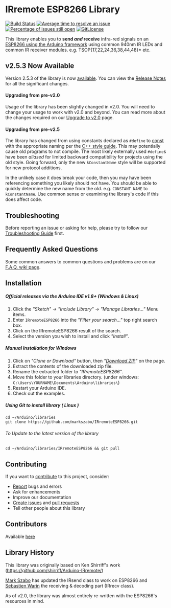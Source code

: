 # IRremote ESP8266 Library

[![Build Status](https://travis-ci.org/markszabo/IRremoteESP8266.svg?branch=master)](https://travis-ci.org/markszabo/IRremoteESP8266)
[![Average time to resolve an issue](http://isitmaintained.com/badge/resolution/markszabo/IRremoteESP8266.svg)](http://isitmaintained.com/project/markszabo/IRremoteESP8266 "Average time to resolve an issue")
[![Percentage of issues still open](http://isitmaintained.com/badge/open/markszabo/IRremoteESP8266.svg)](http://isitmaintained.com/project/markszabo/IRremoteESP8266 "Percentage of issues still open")
[![GitLicense](https://gitlicense.com/badge/markszabo/IRremoteESP8266)](https://gitlicense.com/license/markszabo/IRremoteESP8266)

This library enables you to **send _and_ receive** infra-red signals on an [ESP8266 using the Arduino framework](https://github.com/esp8266/Arduino) using common 940nm IR LEDs and common IR receiver modules. e.g. TSOP{17,22,24,36,38,44,48}* etc.

## v2.5.3 Now Available
Version 2.5.3 of the library is now [available](https://github.com/markszabo/IRremoteESP8266/releases/latest). You can view the [Release Notes](ReleaseNotes.md) for all the significant changes.

#### Upgrading from pre-v2.0
Usage of the library has been slightly changed in v2.0. You will need to change your usage to work with v2.0 and beyond. You can read more about the changes required on our [Upgrade to v2.0](https://github.com/markszabo/IRremoteESP8266/wiki/Upgrading-to-v2.0) page.

#### Upgrading from pre-v2.5
The library has changed from using constants declared as `#define` to
[const](https://google.github.io/styleguide/cppguide.html#Constant_Names) with
the appropriate naming per the
[C++ style guide](https://google.github.io/styleguide/cppguide.html).
This may potentially cause old programs to not compile.
The most likely externally used `#define`s have been _aliased_ for limited
backward compatibility for projects using the old style. Going forward, only the
new `kConstantName` style will be supported for new protocol additions.

In the unlikely case it does break your code, then you may have been referencing
something you likely should not have. You should be able to quickly determine
the new name from the old. e.g. `CONSTANT_NAME` to `kConstantName`.
Use common sense or examining the library's code if this does affect code.

## Troubleshooting
Before reporting an issue or asking for help, please try to follow our [Troubleshooting Guide](https://github.com/markszabo/IRremoteESP8266/wiki/Troubleshooting-Guide) first.

## Frequently Asked Questions
Some common answers to common questions and problems are on our [F.A.Q. wiki page](https://github.com/markszabo/IRremoteESP8266/wiki/Frequently-Asked-Questions).

## Installation
##### Official releases via the Arduino IDE v1.8+ (Windows & Linux)
1. Click the _"Sketch"_ -> _"Include Library"_ -> _"Manage Libraries..."_ Menu items.
1. Enter `IRremoteESP8266` into the _"Filter your search..."_ top right search box.
1. Click on the IRremoteESP8266 result of the search.
1. Select the version you wish to install and click _"Install"_.

##### Manual Installation for Windows
1. Click on _"Clone or Download"_ button, then _"[Download ZIP](https://github.com/markszabo/IRremoteESP8266/archive->master.zip)"_ on the page.
1. Extract the contents of the downloaded zip file.
1. Rename the extracted folder to _"IRremoteESP8266"_.
1. Move this folder to your libraries directory. (under windows: `C:\Users\YOURNAME\Documents\Arduino\libraries\`)
1. Restart your Arduino IDE.
1. Check out the examples.

##### Using Git to install library ( Linux )
```
cd ~/Arduino/libraries
git clone https://github.com/markszabo/IRremoteESP8266.git
```
###### To Update to the latest version of the library
```
cd ~/Arduino/libraries/IRremoteESP8266 && git pull
```

## Contributing
If you want to [contribute](.github/CONTRIBUTING.md#how-can-i-contribute) to this project, consider:
- [Report](.github/CONTRIBUTING.md#reporting-bugs) bugs and errors
- Ask for enhancements
- Improve our documentation
- [Create issues](.github/CONTRIBUTING.md#reporting-bugs) and [pull requests](.github/CONTRIBUTING.md#pull-requests)
- Tell other people about this library

## Contributors
Available [here](.github/Contributors.md)

## Library History
This library was originally based on Ken Shirriff's work (https://github.com/shirriff/Arduino-IRremote/)

[Mark Szabo](https://github.com/markszabo/IRremoteESP8266) has updated the IRsend class to work on ESP8266 and [Sebastien Warin](https://github.com/sebastienwarin/IRremoteESP8266) the receiving & decoding part (IRrecv class).

As of v2.0, the library was almost entirely re-written with the ESP8266's resources in mind.
